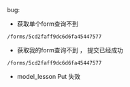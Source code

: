 bug:

* 获取单个form查询不到

```
/forms/5cd2faff9dc6d6fa45447577
 ```
 
 * 获取我的form查询不到 ， 提交已经成功
 
```
/forms/5cd2faff9dc6d6fa45447577
```

* model_lesson Put 失效 

